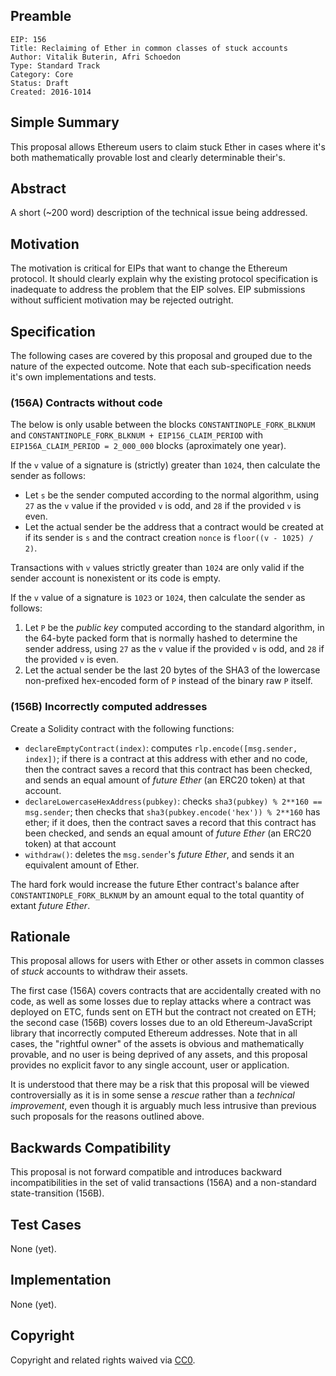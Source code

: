## Preamble

    EIP: 156
    Title: Reclaiming of Ether in common classes of stuck accounts
    Author: Vitalik Buterin, Afri Schoedon
    Type: Standard Track
    Category: Core
    Status: Draft
    Created: 2016-1014

## Simple Summary
This proposal allows Ethereum users to claim stuck Ether in cases where it's both mathematically provable lost and clearly determinable their's.

## Abstract
A short (~200 word) description of the technical issue being addressed.

## Motivation
The motivation is critical for EIPs that want to change the Ethereum protocol. It should clearly explain why the existing protocol specification is inadequate to address the problem that the EIP solves. EIP submissions without sufficient motivation may be rejected outright.

## Specification
The following cases are covered by this proposal and grouped due to the nature of the expected outcome. Note that each sub-specification needs it's own implementations and tests.

### (156A) Contracts without code
The below is only usable between the blocks `CONSTANTINOPLE_FORK_BLKNUM` and `CONSTANTINOPLE_FORK_BLKNUM + EIP156_CLAIM_PERIOD` with `EIP156A_CLAIM_PERIOD = 2_000_000` blocks (aproximately one year).

If the `v` value of a signature is (strictly) greater than `1024`, then calculate the sender as follows:

- Let `s` be the sender computed according to the normal algorithm, using `27` as the `v` value if the provided `v` is odd, and `28` if the provided `v` is even.
- Let the actual sender be the address that a contract would be created at if its sender is `s` and the contract creation `nonce` is `floor((v - 1025) / 2)`.

Transactions with `v` values strictly greater than `1024` are only valid if the sender account is nonexistent or its code is empty.

If the `v` value of a signature is `1023` or `1024`, then calculate the sender as follows:

1. Let `P` be the _public key_ computed according to the standard algorithm, in the 64-byte packed form that is normally hashed to determine the sender address, using `27` as the `v` value if the provided `v` is odd, and `28` if the provided `v` is even.
2. Let the actual sender be the last 20 bytes of the SHA3 of the lowercase non-prefixed hex-encoded form of `P` instead of the binary raw `P` itself.

### (156B) Incorrectly computed addresses
Create a Solidity contract with the following functions:

- `declareEmptyContract(index)`: computes `rlp.encode([msg.sender, index])`; if there is a contract at this address with ether and no code, then the contract saves a record that this contract has been checked, and sends an equal amount of _future Ether_ (an ERC20 token) at that account.
- `declareLowercaseHexAddress(pubkey)`: checks `sha3(pubkey) % 2**160 == msg.sender`; then checks that `sha3(pubkey.encode('hex')) % 2**160` has ether; if it does, then the contract saves a record that this contract has been checked, and sends an equal amount of _future Ether_ (an ERC20 token) at that account
- `withdraw()`: deletes the `msg.sender`'s _future Ether_, and sends it an equivalent amount of Ether.

The hard fork would increase the future Ether contract's balance after `CONSTANTINOPLE_FORK_BLKNUM` by an amount equal to the total quantity of extant _future Ether_.

## Rationale
This proposal allows for users with Ether or other assets in common classes of _stuck_ accounts to withdraw their assets.

The first case (156A) covers contracts that are accidentally created with no code, as well as some losses due to replay attacks where a contract was deployed on ETC, funds sent on ETH but the contract not created on ETH; the second case (156B) covers losses due to an old Ethereum-JavaScript library that incorrectly computed Ethereum addresses. Note that in all cases, the "rightful owner" of the assets is obvious and mathematically provable, and no user is being deprived of any assets, and this proposal provides no explicit favor to any single account, user or application.

It is understood that there may be a risk that this proposal will be viewed controversially as it is in some sense a _rescue_ rather than a _technical improvement_, even though it is arguably much less intrusive than previous such proposals for the reasons outlined above.

## Backwards Compatibility
This proposal is not forward compatible and introduces backward incompatibilities in the set of valid transactions (156A) and a non-standard state-transition (156B).

## Test Cases
None (yet).

## Implementation
None (yet).

## Copyright
Copyright and related rights waived via [CC0](https://creativecommons.org/publicdomain/zero/1.0/).
